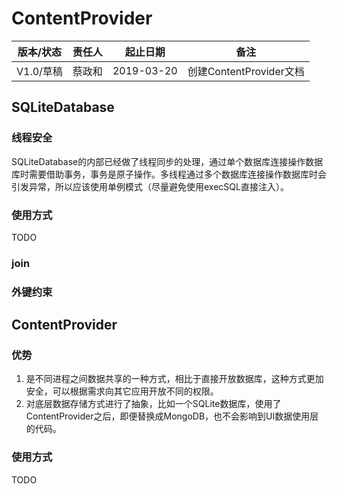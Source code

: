 # ContentProvider

| 版本/状态 | 责任人 | 起止日期   | 备注                    |
| --------- | ------ | ---------- | ----------------------- |
| V1.0/草稿 | 蔡政和 | 2019-03-20 | 创建ContentProvider文档 |

##  

## SQLiteDatabase

### 线程安全

SQLiteDatabase的内部已经做了线程同步的处理，通过单个数据库连接操作数据库时需要借助事务，事务是原子操作。多线程通过多个数据库连接操作数据库时会引发异常，所以应该使用单例模式（尽量避免使用execSQL直接注入）。

### 使用方式

TODO

### join

### 外键约束

## ContentProvider

### 优势

1. 是不同进程之间数据共享的一种方式，相比于直接开放数据库，这种方式更加安全，可以根据需求向其它应用开放不同的权限。
2. 对底层数据存储方式进行了抽象，比如一个SQLite数据库，使用了ContentProvider之后，即便替换成MongoDB，也不会影响到UI数据使用层的代码。

### 使用方式

TODO



